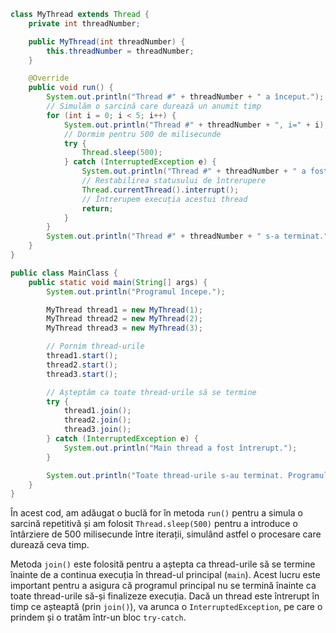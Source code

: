 
```java
class MyThread extends Thread {
    private int threadNumber;

    public MyThread(int threadNumber) {
        this.threadNumber = threadNumber;
    }

    @Override
    public void run() {
        System.out.println("Thread #" + threadNumber + " a început.");
        // Simulăm o sarcină care durează un anumit timp
        for (int i = 0; i < 5; i++) {
            System.out.println("Thread #" + threadNumber + ", i=" + i);
            // Dormim pentru 500 de milisecunde
            try {
                Thread.sleep(500);
            } catch (InterruptedException e) {
                System.out.println("Thread #" + threadNumber + " a fost întrerupt.");
                // Restabilirea statusului de întrerupere
                Thread.currentThread().interrupt();
                // Întrerupem execuția acestui thread
                return;
            }
        }
        System.out.println("Thread #" + threadNumber + " s-a terminat.");
    }
}

public class MainClass {
    public static void main(String[] args) {
        System.out.println("Programul începe.");

        MyThread thread1 = new MyThread(1);
        MyThread thread2 = new MyThread(2);
        MyThread thread3 = new MyThread(3);

        // Pornim thread-urile
        thread1.start();
        thread2.start();
        thread3.start();

        // Așteptăm ca toate thread-urile să se termine
        try {
            thread1.join();
            thread2.join();
            thread3.join();
        } catch (InterruptedException e) {
            System.out.println("Main thread a fost întrerupt.");
        }

        System.out.println("Toate thread-urile s-au terminat. Programul se termină.");
    }
}
```

În acest cod, am adăugat o buclă for în metoda `run()` pentru a simula o sarcină repetitivă și am folosit `Thread.sleep(500)` pentru a introduce o întârziere de 500 milisecunde între iterații, simulând astfel o procesare care durează ceva timp.

Metoda `join()` este folosită pentru a aștepta ca thread-urile să se termine înainte de a continua execuția în thread-ul principal (`main`). Acest lucru este important pentru a asigura că programul principal nu se termină înainte ca toate thread-urile să-și finalizeze execuția. Dacă un thread este întrerupt în timp ce așteaptă (prin `join()`), va arunca o `InterruptedException`, pe care o prindem și o tratăm într-un bloc `try-catch`.
